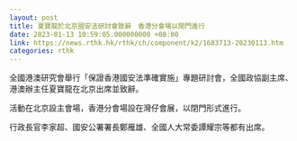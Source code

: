 ```yaml
---
layout: post
title: 夏寶龍於北京國安法研討會致辭　香港分會場以閉門進行
date: 2023-01-13 10:59:05.000000000 +08:00
link: https://news.rthk.hk/rthk/ch/component/k2/1683713-20230113.htm
categories: rthk
---
```


全國港澳研究會舉行「保證香港國安法準確實施」專題研討會，全國政協副主席、港澳辦主任夏寶龍在北京出席並致辭。

活動在北京設主會場，香港分會場設在灣仔會展，以閉門形式進行。

行政長官李家超、國安公署署長鄭雁雄、全國人大常委譚耀宗等都有出席。
